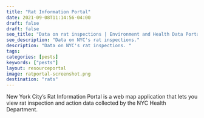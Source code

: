 ```yaml
---
title: "Rat Information Portal"
date: 2021-09-08T11:14:56-04:00
draft: false
draft: false
seo_title: "Data on rat inspections | Environment and Health Data Portal"
seo_description: "Data on NYC's rat inspections."
description: "Data on NYC's rat inspections. "
tags: 
categories: [pests]
keywords: ["pests"]
layout: resourceportal
image: ratportal-screenshot.png
destination: "rats"
---
```


New York City’s Rat Information Portal is a web map application that lets you view rat inspection and action data collected by the NYC Health Department.
